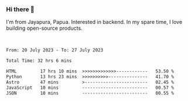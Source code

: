 ### Hi there 👋

I'm from Jayapura, Papua. Interested in backend. In my spare time, I love building open-source products.

<br>

 
 <!--START_SECTION:waka-->

```txt
From: 20 July 2023 - To: 27 July 2023

Total Time: 32 hrs 6 mins

HTML         17 hrs 10 mins  >>>>>>>>>>>>>------------   53.50 %
Python       13 hrs 23 mins  >>>>>>>>>>---------------   41.70 %
Astro        47 mins         >------------------------   02.45 %
JavaScript   10 mins         -------------------------   00.57 %
JSON         10 mins         -------------------------   00.55 %
```

<!--END_SECTION:waka-->
